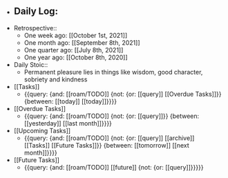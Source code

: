 - Daily Log:
    - 
- Retrospective::
    - One week ago: [[October 1st, 2021]]
    - One month ago: [[September 8th, 2021]]
    - One quarter ago: [[July 8th, 2021]]
    - One year ago: [[October 8th, 2020]]
- Daily Stoic::
    - Permanent pleasure lies in things like wisdom, good character, sobriety and kindness
- [[Tasks]]
    - {{query: {and: [[roam/TODO]] {not: {or: [[query]] [[Overdue Tasks]]}} {between: [[today]] [[today]]}}}}
- [[Overdue Tasks]]
    - {{query: {and: [[roam/TODO]] {not: {or: [[query]]}} {between: [[yesterday]] [[last month]]}}}}
- [[Upcoming Tasks]]
    - {{query: {and: [[roam/TODO]] {not: {or: [[query]] [[archive]] [[Tasks]] [[Future Tasks]]}} {between: [[tomorrow]] [[next month]]}}}}
- [[Future Tasks]]
    - {{query: {and: [[roam/TODO]] [[future]] {not: {or: [[query]]}}}}}
